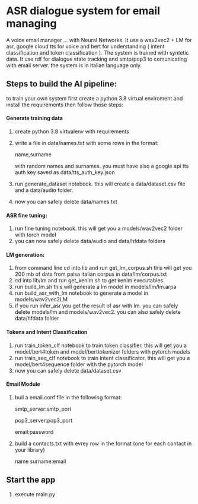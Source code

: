 # ASR dialogue system for email managing


A voice email manager ... with Neural Networks.
It use a wav2vec2 + LM for asr, google cloud tts for
voice and bert for understanding ( intent classification and token classification ).
The system is trained with syntetic data. It use rdf for dialogue
state tracking and smtp/pop3 to comunicating with email server.
the system is in italian language only.

## Steps to build the AI pipeline:

to train your own system first create a python 3.8 virtual enviroment and
install the requirements then follow these steps:


#### Generate training data

1) create python 3.8 virtualenv with requirements
2) write a file in data/names.txt with some rows in the format:

   name,surname

   with random names and surnames. you must have also a google api tts
   auth key saved as data/tts_auth_key.json
3) run generate_dataset notebook. this will create a data/dataset.csv file 
   and a data/audio folder.
4) now you can safely delete data/names.txt


#### ASR fine tuning:


1) run fine tuning notebook. this will get you a models/wav2vec2 folder with torch model
2) you can now safely delete data/audio and data/hfdata folders

#### LM generation:

1) from command line cd into lib and run get_lm_corpus.sh this will get you
200 mb of data from paisa italian corpus in data/lm/corpus.txt
2) cd into lib/lm and run get_kenlm.sh to get kenlm executables
3) run build_lm.sh this will generate a lm model in models/lm/lm.arpa
4) run build_asr_with_lm notebook to generate a model in models/wav2vec2LM
5) if you run infer_asr you get the result of asr with lm. you can safely delete models/lm 
and models/wav2vec2. you can also safely delete data/hfdata folder

#### Tokens and Intent Classification

1) run train_token_clf notebook to train token classifier. this will
   get you a model/bert4token and model/berttokenizer folders with pytorch models
2) run train_seq_clf notebook to train intent classificator. this will
   get you a model/bert4sequence folder with the pytorch model
3) now you can safely delete data/dataset.csv

#### Email Module

1) buil a email.conf file in the following format:
    
    smtp_server:smtp_port

    pop3_server:pop3_port
       
    email:password

2) build a contacts.txt with evrey row in the format (one for each contact in your library)
    
    name surname:email

## Start the app
1) execute main.py
